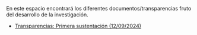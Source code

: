 En este espacio encontrará los diferentes documentos/transparencias fruto del desarrollo de la investigación.

- [Transparencias: Primera sustentación (12/09/2024)]()
